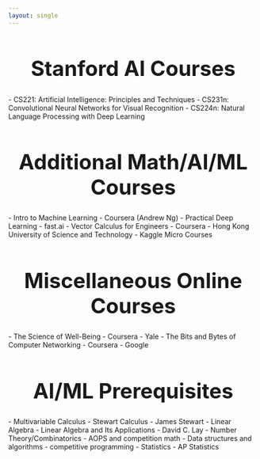 ```yaml
---
layout: single
---
```


<h1 style="font-size: 3em; text-align: center">Stanford AI Courses</h1>
- CS221: Artificial Intelligence: Principles and Techniques
- CS231n: Convolutional Neural Networks for Visual Recognition
- CS224n: Natural Language Processing with Deep Learning

<h1 style="font-size: 3em; text-align: center">Additional Math/AI/ML Courses</h1>
- Intro to Machine Learning - Coursera (Andrew Ng)
- Practical Deep Learning - fast.ai
- Vector Calculus for Engineers - Coursera - Hong Kong University of Science and Technology
- Kaggle Micro Courses

<h1 style="font-size: 3em; text-align: center">Miscellaneous Online Courses</h1>
- The Science of Well-Being - Coursera - Yale
- The Bits and Bytes of Computer Networking - Coursera - Google

<h1 style="font-size: 3em; text-align: center">AI/ML Prerequisites</h1>
- Multivariable Calculus - Stewart Calculus - James Stewart
- Linear Algebra - Linear Algebra and Its Applications - David C. Lay
- Number Theory/Combinatorics - AOPS and competition math
- Data structures and algorithms - competitive programming
- Statistics - AP Statistics